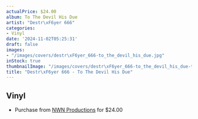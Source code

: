 ```yaml
---
actualPrice: $24.00
album: To The Devil His Due
artist: "Destr\xF6yer 666"
categories:
- Vinyl
date: '2024-11-02T05:25:31'
draft: false
images:
- "/images/covers/destr\xF6yer_666-to_the_devil_his_due.jpg"
inStock: true
thumbnailImage: "/images/covers/destr\xF6yer_666-to_the_devil_his_due-thumb.jpg"
title: "Destr\xF6yer 666 - To The Devil His Due"
---
```


## Vinyl
* Purchase from [NWN Productions](http://shop.nwnprod.com/index.php?route=product/product&path=75&product_id=55459&sort=pd.name&order=ASC) for $24.00
